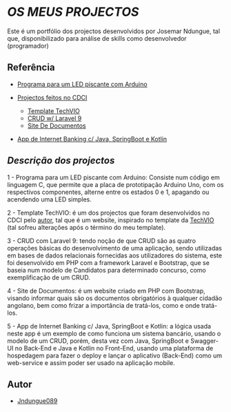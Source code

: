 
# *OS MEUS PROJECTOS*

Este é um portfólio dos projectos desenvolvidos por Josemar Ndungue, tal que, disponibilizado para análise de skills como desenvolvedor (programador)

## Referência

 - [Programa para um LED piscante com Arduino](https://github.com/Jndungue089/Arduino)

 - [Projectos feitos no CDCI](https://github.com/Jndungue089/Projectos/)
    - [Template TechVIO](https://github.com/Jndungue089/Projectos/tree/main/TechVIO)
    - [CRUD w/ Laravel 9](https://github.com/Jndungue089/Projectos/tree/main/CRUD/CRUD_Laravel)
    - [Site De Documentos](https://github.com/Jndungue089/Projectos/tree/main/Site%20de%20Documentos)
- [App de Internet Banking c/ Java, SpringBoot e Kotlin](https://github.com/Jndungue089/Bankline-api)

## _Descrição dos projectos_

1 - Programa para um LED piscante com Arduino: Consiste num código em linguagem C, que permite que a placa de prototipação Arduino Uno, com os respectivos componentes, alterne entre os estados 0 e 1, apagando ou acendendo uma LED simples.
    
2 - Template TechVIO: é um dos projectos que foram desenvolvidos no CDCI pelo [autor](https://github.com/Jndungue089), tal que é um website, inspirado no template da [TechVIO](https://demo.templatemonster.com/demo/187467.html?_gl=1*kknspc*_ga*MjEyNzEzMC4xNjk1NzI1MTQ5*_ga_FTPYEGT5LY*MTY5NTczMzg0NS4zLjEuMTY5NTczNDk0NS41OC4wLjA.&_ga=2.255108040.1764530558.1695725154-2127130.1695725149&fbclid=IwAR2KtFxK0BPMXtdmrZ6Si42tfFu6WUxY32qqs5zeiffsSK9TzXwS5KY9f9Y) (tal sofreu alterações após o término do meu template).

3 - CRUD com Laravel 9: tendo noção de que CRUD são as quatro operações básicas do desenvolvimento de uma aplicação, sendo utilizadas em bases de dados relacionais fornecidas aos utilizadores do sistema, este foi desenvolvido em PHP com a framework Laravel e Bootstrap, que se baseia num modelo de Candidatos para determinado concurso, como exemplificação de um CRUD.

4 - Site de Documentos: é um website criado em PHP com Bootstrap, visando informar quais são os documentos obrigatórios à qualquer cidadão angolano, bem como frizar a importância de tratá-los, como e onde tratá-los.

5 - App de Internet Banking c/ Java, SpringBoot e Kotlin: a lógica usada neste app é um exemplo de como funciona um sistema bancário, usando o modelo de um CRUD, porém, desta vez com Java, SpringBoot e Swagger-UI no Back-End e Java e Kotlin no Front-End, usando uma plataforma de hospedagem para fazer o deploy e lançar o aplicativo (Back-End) como um web-service e assim poder ser usado na aplicação mobile.

## Autor

- [Jndungue089](https://github.com/Jndungue089)


